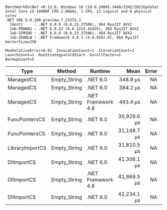 ```

BenchmarkDotNet v0.13.8, Windows 10 (10.0.19045.3448/22H2/2022Update)
Intel Core i5-10400F CPU 2.90GHz, 1 CPU, 12 logical and 6 physical cores
.NET SDK 8.0.100-preview.7.23376.3
  [Host]     : .NET 8.0.0 (8.0.23.37506), X64 RyuJIT AVX2
  Job-PDWNAG : .NET 6.0.22 (6.0.2223.42425), X64 RyuJIT AVX2
  Job-SFMIHD : .NET 8.0.0 (8.0.23.37506), X64 RyuJIT AVX2
  Job-ZDANLW : .NET Framework 4.8.1 (4.8.9181.0), X64 RyuJIT VectorSize=256

MaxRelativeError=0.01  InvocationCount=1  IterationCount=1  
LaunchCount=1  RunStrategy=ColdStart  UnrollFactor=1  
WarmupCount=5  

```
| Type            | Method       | Runtime            | Mean        | Error | Median      | Min         | Max         | Allocated |
|---------------- |------------- |------------------- |------------:|------:|------------:|------------:|------------:|----------:|
| ManagedCS       | Empty_String | .NET 6.0           |    348.9 μs |    NA |    348.9 μs |    348.9 μs |    348.9 μs |     640 B |
| ManagedCS       | Empty_String | .NET 8.0           |    384.2 μs |    NA |    384.2 μs |    384.2 μs |    384.2 μs |     400 B |
| ManagedCS       | Empty_String | .NET Framework 4.8 |    493.4 μs |    NA |    493.4 μs |    493.4 μs |    493.4 μs |         - |
| FuncPointersCS  | Empty_String | .NET 6.0           | 30,929.6 μs |    NA | 30,929.6 μs | 30,929.6 μs | 30,929.6 μs |     688 B |
| FuncPointersCS  | Empty_String | .NET 8.0           | 31,148.7 μs |    NA | 31,148.7 μs | 31,148.7 μs | 31,148.7 μs |     448 B |
| LibraryImportCS | Empty_String | .NET 8.0           | 31,810.5 μs |    NA | 31,810.5 μs | 31,810.5 μs | 31,810.5 μs |     400 B |
| DllImportCS     | Empty_String | .NET 6.0           | 41,306.1 μs |    NA | 41,306.1 μs | 41,306.1 μs | 41,306.1 μs |     640 B |
| DllImportCS     | Empty_String | .NET Framework 4.8 | 41,869.5 μs |    NA | 41,869.5 μs | 41,869.5 μs | 41,869.5 μs |         - |
| DllImportCS     | Empty_String | .NET 8.0           | 42,234.1 μs |    NA | 42,234.1 μs | 42,234.1 μs | 42,234.1 μs |     400 B |
